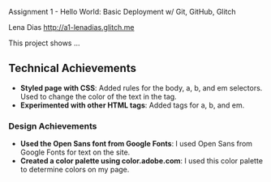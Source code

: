 Assignment 1 - Hello World: Basic Deployment w/ Git, GitHub, Glitch

Lena Dias
http://a1-lenadias.glitch.me

This project shows ...

## Technical Achievements
- **Styled page with CSS**: Added rules for the body, a, b, and em selectors. Used to change the color of the text in the tag.
- **Experimented with other HTML tags**: Added tags for a, b, and em.

### Design Achievements
- **Used the Open Sans font from Google Fonts**: I used Open Sans from Google Fonts for text on the site.
- **Created a color palette using color.adobe.com**: I used this color palette to determine colors on my page.
